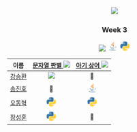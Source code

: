 <div align="center">
  <h3><img src="https://user-images.githubusercontent.com/46666296/133788774-1bba4108-db05-4d35-88ac-e355f29040a0.png"></h3>

### <center>**Week 3**</center>

  <!--CPP-->
  <img src="https://media.vlpt.us/images/seungju0000/post/0bb96d2c-93ff-4415-86ea-f6c71b40260b/img%20(1).png" height="25">
  <!--Java-->
  <img src="https://raw.githubusercontent.com/vscode-icons/vscode-icons/master/icons/file_type_jar.svg" height="25"/>
  <!--Python-->
  <img src="https://raw.githubusercontent.com/vscode-icons/vscode-icons/master/icons/file_type_python.svg" height="25"/>

  <!--문제를 풀었으면 위의 아이콘 중에 하나를 복사해서 붙여넣기-->
  <!--링크 삽입할 때 Forked Repo(개인 저장소)가 아닌 Remote Repo(원본 저장소) 주소를 붙여넣을 것-->
  <!--주소를 붙여넣는 방법 대신에 './파일명.cpp', './파일명.java', './파일명.py'처럼 링크를 연결해주는 방법이 더 편함-->

|                    이름                    |                                        [문자열 판별 <img src="https://d2gd6pc034wcta.cloudfront.net/tier/9.svg" height="13">](https://www.acmicpc.net/problem/16500)                                         |        [아기 상어 <img src="https://d2gd6pc034wcta.cloudfront.net/tier/12.svg" height="13">](https://www.acmicpc.net/problem/16236)         |
| :----------------------------------------: | :----------------------------------------------------------------------------------------------------------------------------------------------------------------------------------------------------------: | :-----------------------------------------------------------------------------------------------------------------------------------------: |
|   [강승환](https://github.com/kangshwan)   | [<img src="https://media.vlpt.us/images/seungju0000/post/0bb96d2c-93ff-4415-86ea-f6c71b40260b/img%20(1).png" height="25">](https://github.com/HUFS-ICE-STUDY/Algorithm/blob/main/Week/Week03/16500_kang.cpp) |                                                                     🧠                                                                      |
|    [송진호](https://github.com/sth4881)    |                                                                                                      🧠                                                                                                      | [<img src="https://raw.githubusercontent.com/vscode-icons/vscode-icons/master/icons/file_type_jar.svg" height="25"/>](./BOJ16236_song.java) |
| [오동혁](https://github.com/97DongHyeokOH) |                                   [<img src="https://raw.githubusercontent.com/vscode-icons/vscode-icons/master/icons/file_type_python.svg" height="25"/>](./16500_oh.py)                                    |   [<img src="https://raw.githubusercontent.com/vscode-icons/vscode-icons/master/icons/file_type_python.svg" height="25"/>](./16236_oh.py)   |
|    [장성훈](https://github.com/jsh9611)    |                                  [<img src="https://raw.githubusercontent.com/vscode-icons/vscode-icons/master/icons/file_type_python.svg" height="25"/>](./16500_jang.py)                                   |                                                                     🧠                                                                      |

</div>
